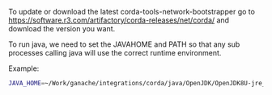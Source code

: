 To update or download the latest corda-tools-network-bootstrapper go to https://software.r3.com/artifactory/corda-releases/net/corda/ and download the version you want.


To run java, we need to set the JAVAHOME and PATH so that any sub processes calling java will use the correct runtime environment.

Example:
```bash
JAVA_HOME=~/Work/ganache/integrations/corda/java/OpenJDK/OpenJDK8U-jre_x64_linux_hotspot_8u232b09 PATH=$JAVA_HOME/bin:$PATH java -jar corda-tools-network-bootstrapper-4.1.jar --dir corda
```
